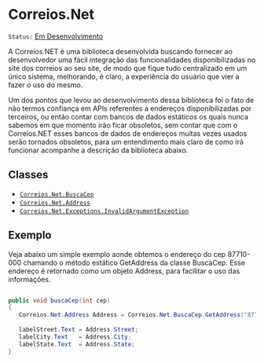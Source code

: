 # Correios.Net
`Status:` [Em Desenvolvimento](http://www.youtube.com/watch?v=WuhOSr7xzCY)


A Correios.NET é uma biblioteca desenvolvida buscando fornecer ao desenvolvedor uma fácil integração das funcionalidades disponibilizadas no site dos correios ao seu site, de modo que fique tudo centralizado em um único sistema, melhorando, é claro, a experiência do usuário que vier a fazer o uso do mesmo.

Um dos pontos que levou ao desenvolvimento dessa biblioteca foi o fato de não termos confiança em APIs referentes a endereços disponibilizadas por terceiros, ou então contar com bancos de dados estáticos os quais nunca sabemos em que momento irão ficar obsoletos, sem contar que com o Correios.NET esses bancos de dados de endereços muitas vezes usados serão tornados obsoletos, para um entendimento mais claro de como irá funcionar acompanhe a descrição da biblioteca abaixo.

## Classes
* [`Correios.Net.BuscaCep`](https://github.com/volkoinen/Correios.Net/wiki/Correios.Net.BuscaCep)
* [`Correios.Net.Address`](https://github.com/volkoinen/Correios.Net/wiki/Correios.Net.BuscaCep)
* [`Correios.Net.Exceptions.InvalidArgumentException`](https://github.com/volkoinen/Correios.Net/wiki/Correios.Net.BuscaCep)


## Exemplo

Veja abaixo um simple exemplo aonde obtemos o endereço do cep 87710-000 chamando o método estático GetAddress da classe BuscaCep.
Esse endereço é retornado como um objeto Address, para facilitar o uso das informações.

```c#

public void buscaCep(int cep)
{
   Correios.Net.Address Address = Correios.Net.BuscaCep.GetAddress("87710-000");
   
   labelStreet.Text = Address.Street;
   labelCity.Text   = Address.City;
   labelState.Text  = Address.State;
}

```
